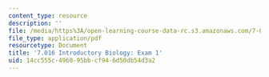 ```yaml
---
content_type: resource
description: ''
file: /media/https%3A/open-learning-course-data-rc.s3.amazonaws.com/7-016-introductory-biology-fall-2018/14cc555c496095bbcf946d50db54d3a2_MIT7_016F18exam1.pdf
file_type: application/pdf
resourcetype: Document
title: '7.016 Introductory Biology: Exam 1'
uid: 14cc555c-4960-95bb-cf94-6d50db54d3a2
---
```


